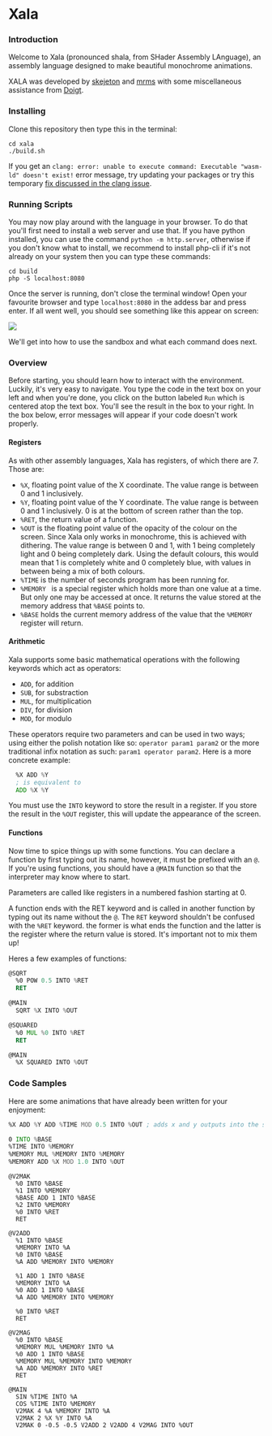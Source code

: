 # Xala
### Introduction
Welcome to Xala (pronounced shala, from SHader Assembly LAnguage), an assembly language designed to make beautiful monochrome animations.

XALA was developed by [skejeton](https://github.com/skejeton) and [mrms](https://github.com/marekmaskarinec) with some miscellaneous assistance from [Doigt](https://github.com/RealDoigt).

### Installing
Clone this repository then type this in the terminal:
```shell
cd xala
./build.sh
```
If you get an `clang: error: unable to execute command: Executable "wasm-ld" doesn't exist!` error message, try updating your packages or try this temporary [fix discussed in the clang issue](https://github.com/actions/virtual-environments/issues/5366).

### Running Scripts

You may now play around with the language in your browser. To do that you'll first need to install a web server and use that. If you have python installed, you can use the command `python -m http.server`, otherwise if you don't know what to install, we recommend to install php-cli if it's not already on your system then you can type these commands:
```shell
cd build
php -S localhost:8080
```

Once the server is running, don't close the terminal window! Open your favourite browser and type `localhost:8080` in the addess bar and press enter. If all went well, you should see something like this appear on screen:

![](https://i.imgur.com/AQ68y2E.png)

We'll get into how to use the sandbox and what each command does next.

### Overview

Before starting, you should learn how to interact with the environment. Luckily, it's very easy to navigate. You type the code in the text box on your left and when you're done, you click on the button labeled `Run` which is centered atop the text box. You'll see the result in the box to your right. In the box below, error messages will appear if your code doesn't work properly.

#### Registers
As with other assembly languages, Xala has registers, of which there are 7. Those are:

* `%X`, floating point value of the X coordinate. The value range is between 0 and 1 inclusively.
* `%Y`, floating point value of the Y coordinate. The value range is between 0 and 1 inclusively. 0 is at the bottom of screen rather than the top.
* `%RET`, the return value of a function.
* `%OUT` is the floating point value of the opacity of the colour on the screen. Since Xala only works in monochrome, this is achieved with dithering. The value range is between 0 and 1, with 1 being completely light and 0 being completely dark. Using the default colours, this would mean that 1 is completely white and 0 completely blue, with values in between being a mix of both colours.
* `%TIME` is the number of seconds program has been running for.
* `%MEMORY ` is a special register which holds more than one value at a time. But only one may be accessed at once. It returns the value stored at the memory address that `%BASE` points to.
* `%BASE` holds the current memory address of the value that the `%MEMORY` register will return.

#### Arithmetic
Xala supports some basic mathematical operations with the following keywords which act as operators:

* `ADD`, for addition
* `SUB`, for substraction
* `MUL`, for multiplication
* `DIV`, for division
* `MOD`, for modulo

These operators require two parameters and can be used in two ways; using either the polish notation like so: `operator param1 param2` or the more traditional infix notation as such: `param1 operator param2`. Here is a more concrete example:
```asm
  %X ADD %Y
  ; is equivalent to
  ADD %X %Y
```
You must use the `INTO` keyword to store the result in a register. If you store the result in the `%OUT` register, this will update the appearance of the screen.

#### Functions
Now time to spice things up with some functions. You can declare a function by first typing out its name, however, it must be prefixed with an `@`. If you're using functions, you should have a `@MAIN` function so that the interpreter may know where to start.

Parameters are called like registers in a numbered fashion starting at 0.

A function ends with the RET keyword and is called in another function by typing out its name without the `@`. The `RET` keyword shouldn't be confused with the `%RET` keyword. the former is what ends the function and the latter is the register where the return value is stored. It's important not to mix them up!

Heres a few examples of functions:
```asm
@SQRT
  %0 POW 0.5 INTO %RET
  RET

@MAIN
  SQRT %X INTO %OUT
```
```asm
@SQUARED
  %0 MUL %0 INTO %RET
  RET

@MAIN
  %X SQUARED INTO %OUT
```

### Code Samples
Here are some animations that have already been written for your enjoyment:
```asm
%X ADD %Y ADD %TIME MOD 0.5 INTO %OUT ; adds x and y outputs into the screen
```
```asm
0 INTO %BASE
%TIME INTO %MEMORY
%MEMORY MUL %MEMORY INTO %MEMORY
%MEMORY ADD %X MOD 1.0 INTO %OUT
```
```
@V2MAK
  %0 INTO %BASE
  %1 INTO %MEMORY
  %BASE ADD 1 INTO %BASE
  %2 INTO %MEMORY
  %0 INTO %RET
  RET

@V2ADD
  %1 INTO %BASE
  %MEMORY INTO %A
  %0 INTO %BASE
  %A ADD %MEMORY INTO %MEMORY

  %1 ADD 1 INTO %BASE
  %MEMORY INTO %A
  %0 ADD 1 INTO %BASE
  %A ADD %MEMORY INTO %MEMORY

  %0 INTO %RET
  RET

@V2MAG
  %0 INTO %BASE
  %MEMORY MUL %MEMORY INTO %A
  %0 ADD 1 INTO %BASE
  %MEMORY MUL %MEMORY INTO %MEMORY
  %A ADD %MEMORY INTO %RET
  RET

@MAIN
  SIN %TIME INTO %A
  COS %TIME INTO %MEMORY
  V2MAK 4 %A %MEMORY INTO %A
  V2MAK 2 %X %Y INTO %A
  V2MAK 0 -0.5 -0.5 V2ADD 2 V2ADD 4 V2MAG INTO %OUT
  ```
